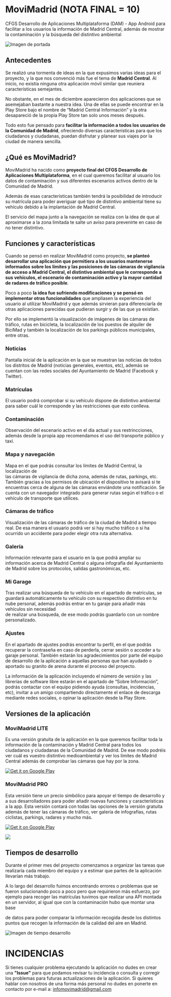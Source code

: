 # MoviMadrid (NOTA FINAL = 10)
CFGS Desarrollo de Aplicaciones Multiplataforma (DAM) - App Android para facilitar a los usuarios la información de Madrid Central, además de mostrar la contaminación y la búsqueda del distintivo ambiental

![Imagen de portada](https://github.com/Jeluchu/MoviMadrid/blob/master/images/init.png)

## Antecedentes

Se realizó una tormenta de ideas en la que expusimos varias ideas para el proyecto, y la que nos convenció más fue el tema de **Madrid Central**. Al inicio, no existía ninguna otra aplicación móvil similar que reuniera características semejantes.

No obstante, en el mes de diciembre aparecieron dos aplicaciones que se asemejaban bastante a nuestra idea. Una de ellas se puede encontrar en la Play Store bajo el nombre de “Madrid Central Información” y la otra desapareció de la propia Play Store tan solo unos meses después.

Todo esto fue pensado para **facilitar la información a todos los usuarios de la Comunidad de Madrid**, ofreciendo diversas características para que los ciudadanos y ciudadanas, puedan disfrutar y planear sus viajes por la ciudad de manera sencilla.

## ¿Qué es MoviMadrid?

MoviMadrid ha nacido como **proyecto final del CFGS Desarrollo de Aplicaciones Multiplataforma**, en el cual queremos facilitar al usuario los datos de contaminación y sus diferentes escenarios activos dentro de la Comunidad de Madrid.

Además de esas características también tendrá la posibilidad de introducir su matrícula para poder averiguar qué tipo de distintivo ambiental tiene su vehículo debido a la implantación de Madrid Central.

El servicio del mapa junto a la navegación se realiza con la idea de que al aproximarse a la zona limitada te salte un aviso para prevenirte en caso de no tener distintivo.

## Funciones y características

Cuando se pensó en realizar MoviMadrid como proyecto, **se planteó desarrollar una aplicación que permitiera a los usuarios mantenerse informados sobre los límites y las posiciones de las cámaras de vigilancia de acceso a Madrid Central, el distintivo ambiental que le corresponde a sus vehículos, el escenario de contaminación activo y la mayor cantidad de radares de tráfico posible**.

Poco a poco **la idea fue sufriendo modificaciones y se pensó en implementar otras funcionalidades** que ampliasen la experiencia del usuario al utilizar MoviMadrid y que además sirvieran para diferenciarla de otras aplicaciones parecidas que pudieran surgir y de las que ya existían.

Por ello se implementó la visualización de imágenes de las cámaras de tráfico, rutas en bicicleta, la localización de los puestos de alquiler de BiciMad y también la localización de los parkings públicos municipales, entre otras.

### Noticias
Pantalla inicial de la aplicación en la que se muestran las noticias de todos los distritos de Madrid (noticias generales, eventos, etc), además se cuentan con las redes sociales del Ayuntamiento de Madrid (Facebook y Twitter).

### Matrículas
El usuario podrá comprobar si su vehículo dispone de distintivo ambiental para saber cuál le corresponde y las restricciones que esto conlleva.

### Contaminación
Observación del escenario activo en el día actual y sus restrincciones, además desde la propia app recomendamos el uso del transporte público y taxi.

### Mapa y navegación
Mapa en el que podrás consultar los límites de Madrid Central, la localización de  
las cámaras de vigilancia de dicha zona, además de rutas, parkings, etc. También gracias a los permisos de ubicación el dispositivo te avisará si te encuentras cerca de alguna de las cámaras enviándote una notificación. Se cuenta con un navegador integrado para generar rutas según el tráfico o el vehículo de transporte que utilices.

### Cámaras de tráfico
Visualización de las cámaras de tráfico de la ciudad de Madrid a tiempo real. De esa manera el usuario podrá ver si hay mucho tráfico o si ha ocurrido un accidente para poder elegir otra ruta alternativa.

### Galería
Información relevante para el usuario en la que podrá ampliar su información acerca de Madrid Central o alguna infografía del Ayuntamiento de Madrid sobre los protocolos, salidas gastronómicas, etc.

### Mi Garage
Tras realizar una búsqueda de tu vehículo en el apartado de matrículas, se guardará automáticamente tu vehículo con su respectivo distintivo en tu nube personal, además podrás entrar en tu garaje para añadir más vehículos sin necesidad  
de realizar una búsqueda, de ese modo podrás guardarlo con un nombre personalizado.

### Ajustes
En el apartado de ajustes podrás encontrar tu perfil, en el que podrás recuperar la contraseña en caso de perderla, cerrar sesión o acceder a tu garaje personal. También estarán los agradecimientos por parte del equipo de desarrollo de la aplicación a aquellas personas que han ayudado o aportado su granito de arena durante el proceso del proyecto.

La información de la aplicación incluyendo el número de versión y las librerías de software libre estarán en el apartado de “Sobre Información”, podrás contactar con el equipo pidiendo ayuda (consultas, incidencias, etc), invitar a un amigo compartiendo directamente el enlace de descarga mediante redes sociales, o opinar la aplicación desde la Play Store.

## Versiones de la aplicación

### MoviMadrid LITE
Es una versión gratuita de la aplicación en la que queremos facilitar toda la información de la contaminación y Madrid Central para todos los ciudadanos y ciudadanas de la Comunidad de Madrid. De ese modo podréis ver cuál es vuestro distintivo medioambiental y ver los límites de Madrid Central además de comprobar las cámaras que hay por la zona.

[![Get it on Google Play](https://play.google.com/intl/en_us/badges/images/badge_new.png)](https://play.google.com/store/apps/details?id=com.jeluchu.movimadridlite)

### MoviMadrid PRO
Esta versión tiene un precio simbólico para apoyar el tiempo de desarrollo y a sus desarrolladores para poder añadir nuevas funciones y características a la app. Esta versión contará con todas las opciones de la versión gratuita además de tener las cámaras de tráfico, ver galería de infografías, rutas ciclistas, parkings, radares y mucho más.

[![Get it on Google Play](https://play.google.com/intl/en_us/badges/images/badge_new.png)](https://play.google.com/store/apps/details?id=com.jeluchu.movimadridlite)

[![](http://img.youtube.com/vi/Hz-7GD3nsQM/0.jpg)](http://www.youtube.com/watch?v=Hz-7GD3nsQM "¡MoviMadrid ya disponible!")


## Tiempos de desarrollo
Durante el primer mes del proyecto comenzamos a organizar las tareas que realizaría cada miembro del equipo y a estimar que partes de la aplicación llevarían más trabajo.

A lo largo del desarrollo fuimos encontrando errores o problemas que se fueron solucionando poco a poco pero que requirieron más esfuerzo, por ejemplo para recoger las matrículas tuvimos que realizar una API montada en un servidor, al igual que con la contaminación hubo que montar una base

de datos para poder comparar la información recogida desde los distintos puntos que recogen la información de la calidad del aire en Madrid.

![Imagen de tiempo desarrollo](https://github.com/Jeluchu/MoviMadrid/blob/master/images/time.png)

# INCIDENCIAS
Si tienes cualquier problema ejecutando la aplicación no dudes en crear una **"Issue"** para que podamos revisar tu incidencia o consulta y corregir los problemas para futuras actualizaciones de la aplicación. Si quieres hablar con nosotros de una forma más personal no dudes en ponerte en contacto por e-mail a: infomovimadrid@gmail.com
